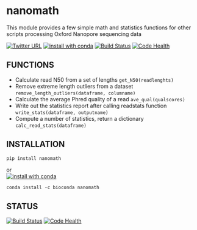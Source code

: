 # nanomath
This module provides a few simple math and statistics functions for other scripts processing Oxford Nanopore sequencing data

[![Twitter URL](https://img.shields.io/twitter/url/https/twitter.com/wouter_decoster.svg?style=social&label=Follow%20%40wouter_decoster)](https://twitter.com/wouter_decoster)
[![install with conda](https://anaconda.org/bioconda/nanomath/badges/installer/conda.svg)](https://anaconda.org/bioconda/nanomath)
[![Build Status](https://travis-ci.org/wdecoster/nanomath.svg?branch=master)](https://travis-ci.org/wdecoster/nanomath)
[![Code Health](https://landscape.io/github/wdecoster/nanomath/master/landscape.svg?style=flat)](https://landscape.io/github/wdecoster/nanomath/master)


## FUNCTIONS
* Calculate read N50 from a set of lengths `get_N50(readlenghts)`  
* Remove extreme length outliers from a dataset `remove_length_outliers(dataframe, columname)`  
* Calculate the average Phred quality of a read `ave_qual(qualscores)`  
* Write out the statistics report after calling readstats function `write_stats(dataframe, outputname)`  
* Compute a number of statistics, return a dictionary `calc_read_stats(dataframe)`  


## INSTALLATION
```bash
pip install nanomath
```
or  
[![install with conda](https://anaconda.org/bioconda/nanomath/badges/installer/conda.svg)](https://anaconda.org/bioconda/nanomath)
```
conda install -c bioconda nanomath
```

## STATUS
[![Build Status](https://travis-ci.org/wdecoster/nanomath.svg?branch=master)](https://travis-ci.org/wdecoster/nanomath)
[![Code Health](https://landscape.io/github/wdecoster/nanomath/master/landscape.svg?style=flat)](https://landscape.io/github/wdecoster/nanomath/master)
